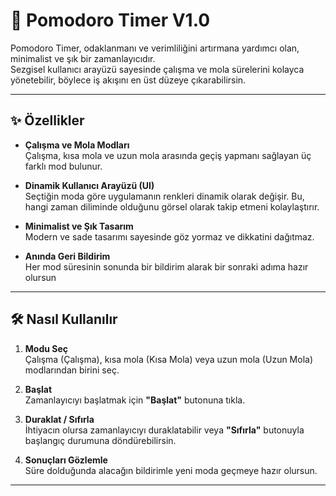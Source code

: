 # 🚀 Pomodoro Timer V1.0

Pomodoro Timer, odaklanmanı ve verimliliğini artırmana yardımcı olan, minimalist ve şık bir zamanlayıcıdır.  
Sezgisel kullanıcı arayüzü sayesinde çalışma ve mola sürelerini kolayca yönetebilir, böylece iş akışını en üst düzeye çıkarabilirsin.

---

## ✨ Özellikler

- **Çalışma ve Mola Modları**  
  Çalışma, kısa mola ve uzun mola arasında geçiş yapmanı sağlayan üç farklı mod bulunur.

- **Dinamik Kullanıcı Arayüzü (UI)**  
  Seçtiğin moda göre uygulamanın renkleri dinamik olarak değişir. Bu, hangi zaman diliminde olduğunu görsel olarak takip etmeni kolaylaştırır.

- **Minimalist ve Şık Tasarım**  
  Modern ve sade tasarımı sayesinde göz yormaz ve dikkatini dağıtmaz.

- **Anında Geri Bildirim**  
  Her mod süresinin sonunda bir bildirim alarak bir sonraki adıma hazır olursun

---

## 🛠️ Nasıl Kullanılır

1. **Modu Seç**  
   Çalışma (Çalışma), kısa mola (Kısa Mola) veya uzun mola (Uzun Mola) modlarından birini seç.

2. **Başlat**  
   Zamanlayıcıyı başlatmak için **"Başlat"** butonuna tıkla.

3. **Duraklat / Sıfırla**  
   İhtiyacın olursa zamanlayıcıyı duraklatabilir veya **"Sıfırla"** butonuyla başlangıç durumuna döndürebilirsin.

4. **Sonuçları Gözlemle**  
   Süre dolduğunda alacağın bildirimle yeni moda geçmeye hazır olursun.

---
